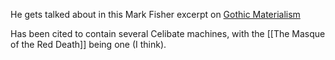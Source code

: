 He gets talked about in this Mark Fisher excerpt on [Gothic Materialism](https://www.plijournal.com/files/12_13_Fisher.pdf)

Has been cited to contain several Celibate machines, with the [[The Masque of the Red Death]] being one (I think).